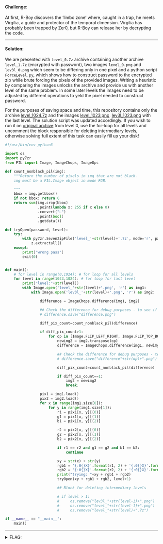 #### Challenge:

At first, R-Boy discovers the ‘limbo zone’ where, caught in a trap, he meets Virgilia, a guide and protector of the temporal dimension. Virgilia has probably been trapped by Zer0, but R-Boy can release her by decrypting the code.

---

#### Solution:

We are presented with `level_0.7z` archive containing another archive `level_1.7z` (encrypted with password), two images `level_0.png` and `lev3l_0.png` which seem to be differing only in one pixel and a python script `ForceLevel.py`, which shows how to construct password to the encrypted zip while brute forcing the pixels of the provided images. Writing a heuristic by comparing the images unlocks the archive and provide us with another level of the same problem. In some later levels the images need to be adjusted by different operations to yeld the pixel needed to construct password.

For the purposes of saving space and time, this repository contains only the archive [level_1024.7z](./level_1024.7z ":ignore") and the images [level_1023.png](./level_1023.png ":ignore"), [lev3l_1023.png](./lev3l_1023.png ":ignore") with the last level. The solution script was updated accordingly. If you wish to run it on [original archive](https://challenges.reply.com/tamtamy/file/download-332768.action) from level 0, use the for-loop for all levels and uncomment the block responsible for deleting intermediary levels, otherwise solving full extent of this task can easily fill up your disk!

```python
#!/usr/bin/env python3

import os
import py7zr
from PIL import Image, ImageChops, ImageOps

def count_nonblack_pil(img):
    """Return the number of pixels in img that are not black.
    img must be a PIL.Image object in mode RGB.

    """
    bbox = img.getbbox()
    if not bbox: return 0
    return sum(img.crop(bbox)
               .point(lambda x: 255 if x else 0)
               .convert("L")
               .point(bool)
               .getdata())

def tryOpen(password, level):
    try:
        with py7zr.SevenZipFile('level_'+str(level)+'.7z', mode='r', password=password) as z:
            z.extractall()
    except:
        print("wrong pass")
        exit(0)


def main():
    # for level in range(0,1024): # for loop for all levels
    for level in range(1023,1024): # for loop for last level
        print("level:"+str(level))
        with Image.open('level_'+str(level)+'.png', 'r') as img1:
            with Image.open('lev3l_'+str(level)+'.png', 'r') as img2:

                difference = ImageChops.difference(img1, img2)

                ## Check the difference for debug purposes - to see if the images really differ in only one pixel
                # difference.save("difference.png")

                diff_pix_count=count_nonblack_pil(difference)

                if diff_pix_count>1:
                    for op in [Image.FLIP_LEFT_RIGHT, Image.FLIP_TOP_BOTTOM, Image.ROTATE_180, Image.ROTATE_270, Image.TRANSPOSE, Image.TRANSVERSE, Image.ROTATE_90]:
                        newimg2 = img2.transpose(op)
                        difference = ImageChops.difference(img1, newimg2)

                        ## Check the difference for debug purposes - to see if the images really differ in only one pixel
                        # difference.save("difference"+str(op)+".png")

                        diff_pix_count=count_nonblack_pil(difference)

                        if diff_pix_count==1:
                            img2 = newimg2
                            break;

                pix1 = img1.load()
                pix2 = img2.load()
                for x in range(img1.size[0]):
                    for y in range(img1.size[1]):
                        r1 = pix1[x, y][(0)]
                        g1 = pix1[x, y][(1)]
                        b1 = pix1[x, y][(2)]

                        r2 = pix2[x, y][(0)]
                        g2 = pix2[x, y][(1)]
                        b2 = pix2[x, y][(2)]

                        if r1 == r2 and g1 == g2 and b1 == b2:
                            continue

                        xy = str(x) + str(y)
                        rgb1 = '{:0{}X}'.format(r1, 2) + '{:0{}X}'.format(g1, 2) + '{:0{}X}'.format(b1, 2)
                        rgb2 = '{:0{}X}'.format(r2, 2) + '{:0{}X}'.format(g2, 2) + '{:0{}X}'.format(b2, 2)
                        print("trying: "+xy + rgb1 + rgb2)
                        tryOpen(xy + rgb1 + rgb2, level+1)

                        ## Block for deleting intermediary levels

                        # if level > 1:
                        #     os.remove("lev3l_"+str(level-1)+".png")
                        #     os.remove("level_"+str(level-1)+".png")
                        #     os.remove("level_"+str(level)+".7z")

if __name__ == "__main__":
    main()
```

---

<details><summary>FLAG:</summary>

```
{FLG:p1xel0ut0fBound3xcept1on_tr4p_1s_shutt1ng_d0wn}
```

</details>
